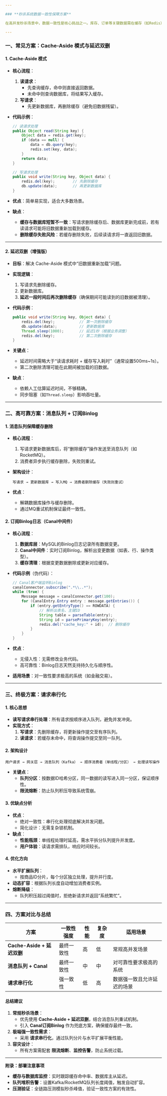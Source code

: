 ```yaml
---

### **秒杀系统数据一致性保障方案**

在高并发秒杀场景中，数据一致性是核心挑战之一。库存、订单等关键数据需在缓存（如Redis）与数据库（如MySQL）之间保持同步，既要应对高并发读写，又要避免超卖、少卖等问题。本文从 **常见方案**、**高可靠设计**、**终极方案** 三个层次，详细阐述秒杀系统的数据一致性保障策略。

---
```


### **一、常见方案：Cache-Aside 模式与延迟双删**

#### **1. Cache-Aside 模式**
- **核心流程**：  
  1. **读请求**：  
     - 先查询缓存，命中则直接返回数据。  
     - 未命中则查询数据库，将结果写入缓存。  
  2. **写请求**：  
     - 先更新数据库，再删除缓存（避免旧数据残留）。  

- **代码示例**：  
  ```java
  // 读请求处理
  public Object read(String key) {
      Object data = redis.get(key);
      if (data == null) {
          data = db.query(key);
          redis.set(key, data);
      }
      return data;
  }

  // 写请求处理
  public void write(String key, Object data) {
      redis.del(key);        // 先删除缓存
      db.update(data);       // 再更新数据库
  }
  ```

- **优点**：简单易实现，适合大多数场景。  
- **缺点**：  
  - **缓存与数据库短暂不一致**：写请求删除缓存后、数据库更新完成前，若有读请求可能将旧数据重新加载到缓存。  
  - **删除缓存失败风险**：若缓存删除失败，后续读请求将一直返回旧数据。  

---

#### **2. 延迟双删（增强版）**
- **目标**：解决 Cache-Aside 模式中“旧数据重新加载”问题。  
- **实现逻辑**：  
  1. 写请求先删除缓存。  
  2. 更新数据库。  
  3. **延迟一段时间后再次删除缓存**（确保期间可能读到的旧数据被清理）。  

- **代码示例**：  
  ```java
  public void write(String key, Object data) {
      redis.del(key);           // 第一次删除缓存
      db.update(data);          // 更新数据库
      Thread.sleep(1000);       // 延迟1秒（根据业务调整）
      redis.del(key);           // 第二次删除缓存
  }
  ```

- **关键点**：  
  - 延迟时间需略大于“读请求耗时 + 缓存写入耗时”（通常设置500ms~1s）。  
  - 第二次删除清理可能在此期间被加载的旧数据。  
- **缺点**：  
  - 依赖人工估算延迟时间，不够精确。  
  - 同步阻塞（如`Thread.sleep`）影响吞吐量。  

---

### **二、高可靠方案：消息队列 + 订阅Binlog**

#### **1. 消息队列保障缓存删除**
- **核心流程**：  
  1. 写请求更新数据库后，将“删除缓存”操作发送至消息队列（如RocketMQ）。  
  2. 消费者异步执行缓存删除，失败则重试。  

- **架构设计**：  
  ```plaintext
  写请求 → 更新数据库 → 写入MQ → 消费者删除缓存（失败则重试）
  ```

- **优点**：  
  - 解耦数据库操作与缓存删除。  
  - 通过MQ重试机制保证最终一致性。  

#### **2. 订阅Binlog日志（Canal中间件）**
- **核心流程**：  
  1. **数据库层**：MySQL的Binlog日志记录所有数据变更。  
  2. **Canal中间件**：实时订阅Binlog，解析出变更数据（如表、行、操作类型）。  
  3. **缓存清理**：根据变更数据删除或更新对应缓存。  

- **代码示例**（伪代码）：  
  ```java
  // Canal客户端监听Binlog
  canalConnector.subscribe(".*\\..*");
  while (true) {
      Message message = canalConnector.get(100);
      for (CanalEntry.Entry entry : message.getEntries()) {
          if (entry.getEntryType() == ROWDATA) {
              // 解析出表名、主键ID
              String table = parseTable(entry);
              String id = parsePrimaryKey(entry);
              redis.del("cache_key:" + id);  // 删除缓存
          }
      }
  }
  ```

- **优点**：  
  - 无侵入性：无需修改业务代码。  
  - 高可靠性：Binlog日志天然支持持久化与顺序性。  
- **适用场景**：对一致性要求极高的系统（如金融交易）。  

---

### **三、终极方案：请求串行化**

#### **1. 核心思想**
- **读写请求串行处理**：所有请求按顺序进入队列，避免并发冲突。  
- **实现方式**：  
  1. **写请求**：先删除缓存，将更新操作提交至有序队列。  
  2. **读请求**：若缓存未命中，将查询操作提交至同一队列。  

#### **2. 架构设计**
```plaintext
用户请求 → 网关层 → 消息队列（Kafka） → 顺序消费者（单线程/分区） → 处理读写操作
```

- **关键点**：  
  - **队列分区**：按数据ID哈希分区，同一数据的读写进入同一分区，保证顺序性。  
  - **限流熔断**：防止队列积压导致系统雪崩。  

#### **3. 优缺点分析**
- **优点**：  
  - 绝对一致性：串行化处理彻底解决并发问题。  
  - 简化设计：无需复杂锁机制。  
- **缺点**：  
  - **性能瓶颈**：单线程处理时延高，需水平拆分队列提升并发度。  
  - **用户体验**：读请求需排队，响应时间较长。  

#### **4. 优化方向**
- **水平扩展队列**：  
  - 按商品ID分片，每个分区独立处理，提升并行度。  
- **动态扩容**：根据队列长度自动增加消费者实例。  
- **熔断降级**：  
  - 队列积压超过阈值时，拒绝新请求并返回“系统繁忙”。  

---

### **四、方案对比与总结**

| **方案**              | **一致性强度** | **性能** | **复杂度** | **适用场景**               |  
|-----------------------|----------------|----------|------------|----------------------------|  
| **Cache-Aside + 延迟双删** | 最终一致性     | 高       | 低         | 常规高并发场景             |  
| **消息队列 + Canal**  | 最终一致性     | 中       | 中         | 对可靠性要求极高的系统     |  
| **请求串行化**        | 强一致性       | 低       | 高         | 数据强一致且允许延迟的场景 |  

#### **总结建议**  
1. **常规秒杀场景**：  
   - 优先使用 **Cache-Aside + 延迟双删**，结合消息队列重试机制。  
   - 引入 **Canal订阅Binlog** 作为兜底方案，确保缓存最终一致。  
2. **极端强一致性需求**：  
   - 采用 **请求串行化**，通过队列分片与水平扩展平衡性能。  
3. **容灾设计**：  
   - 所有方案需配套 **限流熔断**、**监控告警**，防止系统过载。  

--- 

**附录：部署注意事项**  
- **缓存与数据库监控**：实时跟踪缓存命中率、数据库主从延迟。  
- **队列堆积告警**：设置Kafka/RocketMQ队列长度阈值，触发自动扩容。  
- **压测验证**：全链路压测模拟秒杀峰值，验证一致性方案的有效性。

